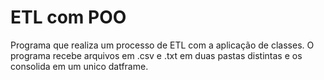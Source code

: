 # ETL com POO
Programa que realiza um processo de ETL com a aplicação de classes. O programa recebe arquivos em .csv e .txt em duas pastas distintas e os consolida em um unico datframe.
